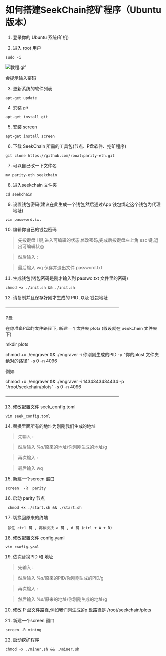如何搭建SeekChain挖矿程序（Ubuntu 版本）
===================================
1. 登录你的 Ubuntu 系统(矿机)


2. 进入 root 用户

```
sudo -i
```

![教程.gif](./img/Tutorials.gif)

会提示输入密码

3. 更新系统的软件列表

```
apt-get update
```

4. 安装 git 

```
apt-get install git
```

5. 安装 screen

```
apt-get install screen
```

6. 下载 SeekChain 所需的工具包(节点、P盘软件、挖矿程序)

```
git clone https://github.com/rooat/parity-eth.git
```

7. 可以自己改一下文件名

```
mv parity-eth seekchain
```

8. 进入seekchain 文件夹

```
cd seekchain
```

9. 设置钱包密码(建议在此生成一个钱包,然后通过App 钱包绑定这个钱包为代理地址)

```
vim password.txt
```

10. 编辑你自己的钱包密码

>先按键盘 i 键,进入可编辑的状态,修改密码,完成后按键盘左上角 esc 键,退出可编辑状态

>然后输入 :

>最后输入 wq   保存并退出文件 password.txt

11. 生成钱包(钱包密码是刚才输入到 passwo.txt 文件里的密码)

```
chmod +x ./init.sh && ./init.sh
```

12. 请复制并且保存好刚才生成的 PID ,以及 钱包地址 


——————————————————————————

P盘

在你准备P盘的文件路径下, 新建一个文件夹 plots (假设就在 seekchain 文件夹下)

mkdir plots

chmod +x ./engraver && ./engraver -i 你刚刚生成的PID -p "你的plost 文件夹绝对的路径"  -s 0 -n 4096

例如:

chmod +x ./engraver && ./engraver -i 1434343434434 -p "/root/seekchain/plots"  -s 0 -n 4096  

——————————————————————————

13. 修改配置文件 seek_config.toml 

```
vim seek_config.toml 
```

14. 替换里面所有的地址为刚刚我们生成的地址

>先输入 :

>然后输入  %s/原来的地址/你刚刚生成的地址/g 

>再次输入  :

>最后输入 wq

15. 新建一个screen 窗口

```
screen 	-R  parity 
```

16. 启动 parity 节点

```
 chmod +x ./start.sh && ./start.sh
```


 17.  切换回原来的终端

```
 按住 ctrl 键 , 再依次按 a 键 , d 键 (ctrl + A + D)
```

 18. 修改配置文件 config.yaml

```
vim config.yaml
```

19. 依次替换PID 和 地址

>先输入 :

>然后输入  %s/原来的PID/你刚刚生成的PID/g 

>再次输入  :

>然后输入  %s/原来的地址/你刚刚生成的地址/g 

20. 修改 P 盘文件路径,例如我们刚生成的p 盘路径是 /root/seekchain/plots 

21. 新建一个screen 窗口

```
screen -R mining
```

22. 启动挖矿程序

```
chmod +x ./miner.sh && ./miner.sh
```


